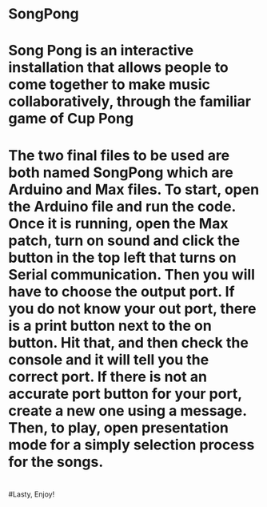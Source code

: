 # SongPong
# Song Pong is an interactive installation that allows people to come together to make music collaboratively, through the familiar game of Cup Pong 
#
# The two final files to be used are both named SongPong which are Arduino and Max files. To start, open the Arduino file and run the code. Once it is running, open the Max patch, turn on sound and click the button in the top left that turns on Serial communication. Then you will have to choose the output port. If you do not know your out port, there is a print button next to the on button. Hit that, and then check the console and it will tell you the correct port. If there is not an accurate port button for your port, create a new one using a message. Then, to play, open presentation mode for a simply selection process for the songs.
#
#Lasty, Enjoy!
